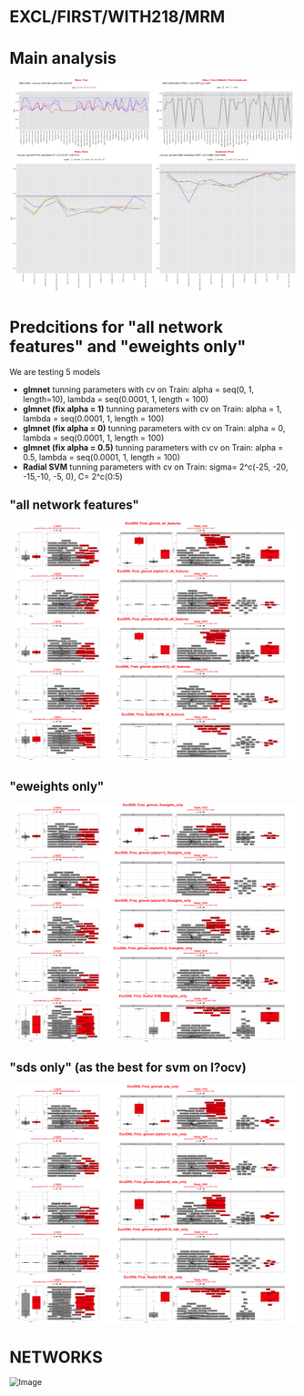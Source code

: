 # EXCL/FIRST/WITH218/MRM

# Main analysis
![Image](ExclDNI_First_MRM_title_fig.png)

# Predcitions for "all network features" and "eweights only"
We are testing 5 models
- **glmnet** 
tunning parameters with cv on Train: alpha = seq(0, 1, length=10), lambda = seq(0.0001, 1, length = 100)
- **glmnet (fix alpha = 1)**
tunning parameters with cv on Train: alpha = 1, lambda = seq(0.0001, 1, length = 100)
- **glmnet (fix alpha = 0)**
tunning parameters with cv on Train: alpha = 0, lambda = seq(0.0001, 1, length = 100)
- **glmnet (fix alpha = 0.5)**
tunning parameters with cv on Train: alpha = 0.5, lambda = seq(0.0001, 1, length = 100)
- **Radial SVM**
tunning parameters with cv on Train: sigma= 2^c(-25, -20, -15,-10, -5, 0), C= 2^c(0:5)

## "all network features"
![Image](ExclDNI_First_MRM_all_features.png)

## "eweights only"
![Image](ExclDNI_First_MRM_Eweights_only.png)

## "sds only" (as the best for svm on l?ocv)
![Image](ExclDNI_First_MRM_sds_only.png)


# NETWORKS
![Image](ExclDNI_First_MRM_patients_networks.png)
